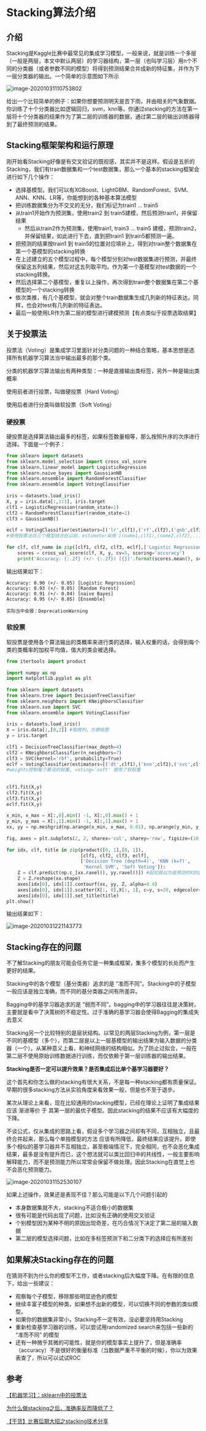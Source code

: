 # Stacking算法介绍

## 介绍

Stacking是Kaggle比赛中最常见的集成学习模型，一般来说，就是训练一个多层（一般是两层，本文中默认两层）的学习器结构，第一层（也叫学习层）用n个不同的分类器（或者参数不同的模型）将得到预测结果合并成新的特征集，并作为下一层分类器的输出。一个简单的示意图如下所示

![image-20201031110753802](images/image-20201031110753802.png)

给出一个比较简单的例子：如果你想要预测明天是否下雨，并由相关的气象数据。你训练了十个分类器比如逻辑回归，svm，knn等。你通过stacking的方法在第一层将十个分类器的结果作为了第二层的训练器的数据，通过第二层的输出训练器得到了最终预测的结果。

## Stacking框架架构和运行原理

刚开始看Stacking好像是有交叉验证的既视感，其实并不是这样。假设是五折的Stacking，我们有train数据集和一个test数据集，那么一个基本的stacking框架会进行如下几个操作：

- 选择基模型。我们可以有XGBoost、LightGBM、RandomForest、SVM、ANN、KNN、LR等，你能想到的各种基本算法模型
- 把训练数据集分为不交叉的无分，我们标记为train1 ...  train5
- 从train1开始作为预测集，使用train2 到 train5建模，然后预测train1，并保留结果
  - 然后从train2作为预测集，使用train1, train3 ... train5 建模，预测train2，并保留结果，如此进行下去，直到把train1 到train5都预测一遍。
- 把预测的结果按train1  到  train5的位置对应填补上，得到对train整个数据集在第一个基模型的stacking转换
- 在上述建立的五个模型过程中，每个模型分别对test数据集进行预测，并最终保留这五列结果，然后对这五列取平均，作为第一个基模型对test数据的一个stacking转换。
- 然后选择第二个基模型，重复以上操作，再次得到train整个数据集在第二个基模型的一个stacking转换
- 依次类推，有几个基模型，就会对整个train数据集生成几列新的特征表达。同样，也会对test有几列新的特征表达。
- 最后一般使用LR作为第二层的模型进行建模预测【有点类似于投票选取结果】

## 关于投票法

投票法（Voting）是集成学习里面针对分类问题的一种结合策略，基本思想是选择所有机器学习算法当中输出最多的那个类。

分类的机器学习算法输出有两种类型：一种是直接输出类标签，另外一种是输出类概率

使用前者进行投票，叫做硬投票（Hard Voting）

使用后者进行分类叫做软投票（Soft Voting）

### 硬投票

硬投票是选择算法输出最多的标签，如果标签数量相等，那么按照升序的次序进行选择。下面是一个例子：

```python
from sklearn import datasets
from sklearn.model_selection import cross_val_score
from sklearn.linear_model import LogisticRegression
from sklearn.naive_bayes import GaussianNB
from sklearn.ensemble import RandomForestClassifier
from sklearn.ensemble import VotingClassifier
 
iris = datasets.load_iris()
X, y = iris.data[:,1:3], iris.target
clf1 = LogisticRegression(random_state=1)
clf2 = RandomForestClassifier(random_state=1)
clf3 = GaussianNB()
 
eclf = VotingClassifier(estimators=[('lr',clf1),('rf',clf2),('gnb',clf3)], voting='hard')
#使用投票法将三个模型结合在以前，estimotor采用 [(name1,clf1),(name2,clf2),...]这样的输入，和Pipeline的输入相同 voting='hard'表示硬投票
 
for clf, clf_name in zip([clf1, clf2, clf3, eclf],['Logistic Regrsssion', 'Random Forest', 'naive Bayes', 'Ensemble']):
    scores = cross_val_score(clf, X, y, cv=5, scoring='accuracy')
    print('Accuracy: {:.2f} (+/- {:.2f}) [{}]'.format(scores.mean(), scores.std(), clf_name))
```

输出结果如下：

```
Accuracy: 0.90 (+/- 0.05) [Logistic Regrsssion]
Accuracy: 0.93 (+/- 0.05) [Random Forest]
Accuracy: 0.91 (+/- 0.04) [naive Bayes]
Accuracy: 0.95 (+/- 0.05) [Ensemble]

实际当中会报：DeprecationWarning
```

### 软投票

软投票是使用各个算法输出的类概率来进行类的选择，输入权重的话，会得到每个类的类概率的加权平均值，值大的类会被选择。

```python
from itertools import product
 
import numpy as np
import matplotlib.pyplot as plt
 
from sklearn import datasets
from sklearn.tree import DecisionTreeClassifier
from sklearn.neighbors import KNeighborsClassifier
from sklearn.svm import SVC
from sklearn.ensemble import VotingClassifier
 
iris = datasets.load_iris()
X = iris.data[:,[0,2]] #取两列，方便绘图
y = iris.target
 
clf1 = DecisionTreeClassifier(max_depth=4)
clf2 = KNeighborsClassifier(n_neighbors=7)
clf3 = SVC(kernel='rbf', probability=True)
eclf = VotingClassifier(estimators=[('dt',clf1),('knn',clf2),('svc',clf3)], voting='soft', weights=[2,1,1])
#weights控制每个算法的权重, voting=’soft' 使用了软权重
 
 
clf1.fit(X,y)
clf2.fit(X,y)
clf3.fit(X,y)
eclf.fit(X,y)
 
x_min, x_max = X[:,0].min() -1, X[:,0].max() + 1
y_min, y_max = X[:,1].min() -1, X[:,1].max() + 1
xx, yy = np.meshgrid(np.arange(x_min, x_max, 0.01), np.arange(y_min, y_max, 0.01))  #创建网格
 
fig, axes = plt.subplots(2, 2, sharex='col', sharey='row', figsize=(10, 8)) #共享X轴和Y轴
 
for idx, clf, title in zip(product([0, 1],[0, 1]),
                           [clf1, clf2, clf3, eclf],
                           ['Decision Tree (depth=4)', 'KNN (k=7)',
                            'Kernel SVM', 'Soft Voting']):
    Z = clf.predict(np.c_[xx.ravel(), yy.ravel()]) #起初我以为是预测的X的值，实际上是预测了上面创建的网格的值，以这些值来进行描绘区域
    Z = Z.reshape(xx.shape)
    axes[idx[0], idx[1]].contourf(xx, yy, Z, alpha=0.4)
    axes[idx[0], idx[1]].scatter(X[:, 0],X[:, 1], c=y, s=20, edgecolor='k')
    axes[idx[0], idx[1]].set_title(title)
plt.show()
```

输出结果如下：

![image-20201031221143773](images/image-20201031221143773.png)

## Stacking存在的问题

不了解Stacking的朋友可能会任务它是一种集成框架，集多个模型的长处而产生更好的结果。

Stacking中的各个模型（基分类器）追求的是 “准而不同”。Stacking中的子模型一般应该是独立准确，而不同的基分类器之间有所差异。

Bagging中的基学习器追求的是 “弱而不同”。bagging中的学习器往往是决策树，主要就是看中了决策树的不稳定性。过于准确的基学习器会使得Bagging的集成失去意义

Stacking另一个比较特别的是层状结构。以常见的两层Stacking为例，第一层是不同的基模型（多个），而第二层是以上一层基模型的输出结果为输入数据的分类器（一个）。从某种意义上看，和神经网络的结构相似。为了防止过拟合，一般在第二层不使用原始训练数据进行训练，而仅依赖于第一层训练器的输出结果。

**Stacking是否一定可以提升效果？是否集成后比单个基学习器要好？**

这个首先和你怎么做的stacking有很大关系，不是每一种stacking都有质量保证。早期的很多stacking方法从实验角度来看效果一般，但是也不至于退步。

某次从理论上来看，现在比较通用的stacking模型，已经在理论上证明了集成结果应该 渐进等价 于 其第一层的最优子模型。因此stacking的结果不应该有大幅度的下降。

不谈公式，仅从集成的思路上看，假设多个学习器之间却有不同，互相独立，且最终合并起来，那么每个单独模型的方法 应该有所降低，最终结果应该提升。即使多个相似的基学习器并不互相独立，甚至极端情况下，完全相同，也不会恶化集成结果，最多是没有提升而已，这个想法就可以类比回归中的共线性，一般主要影响解释能力，而不是预测能力所以常常会保留不做处理。因此Stacking在直觉上也不会恶化预测能力。

![image-20201031152530107](images/image-20201031152530107.png)

如果上述操作，效果还是表现不佳？那么可能是以下几个问题引起的

- 本身数据集就不大，stacking不适合极小的数据集
- 很有可能是代码出现了问题，比如没有正确的使用交叉验证
- 个别模型因为某种不明的原因出现奇差，在巧合情况下决定了第二层的输入数据
- 第二层的模型选择问题，比如在多标签预测下和二分类下的选择应有所差别

## 如果解决Stacking存在的问题

在猜测不到为什么你的模型不工作，或者stacking后大幅度下降。在有限的信息下，给出一些建议：

- 观察每个子模型，移除那些明显逊色的模型
- 继续丰富子模型的种类，如果想不出新的模型，可以切换不同的参数的类似模型。
- 如果你的数据集非常小，Stacking不一定有效，没必要坚持用Stacking
- 重新检查基学习器的训练，可以尝试用randomized search来包括一些新的 “准而不同” 的模型
- 还有一种微乎其微的可能性，就是你的模型事实上提升了，但是准确率（accuracy）不是很好的衡量标准（当数据严重不平衡的时候），你以为效果表查了，所以可以试试ROC



## 参考

[【机器学习】：sklearn中的投票法](https://blog.csdn.net/rocling/article/details/93634499)

[为什么做stacking之后，准确率反而降低了？](https://www.zhihu.com/question/59769987/answer/269367049)

[【干货】比赛后期大招之stacking技术分享](https://zhuanlan.zhihu.com/p/27493821)

